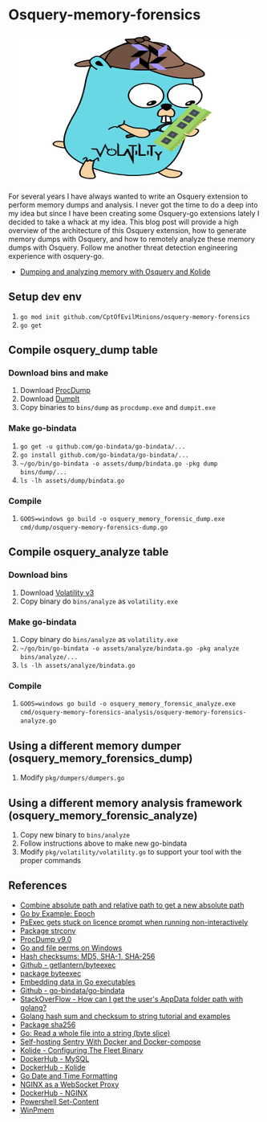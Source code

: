 # Osquery-memory-forensics

<p align="center">
  <img width="460" height="300" src=".img/memory_gopher.png">
</p>

For several years I have always wanted to write an Osquery extension to perform memory dumps and analysis. I never got the time to do a deep into my idea but since I have been creating some Osquery-go extensions lately I decided to take a whack at my idea. This blog post will provide a high overview of the architecture of this Osquery extension, how to generate memory dumps with Osquery, and how to remotely analyze these memory dumps with Osquery. Follow me another threat detection engineering experience with osquery-go.

* [Dumping and analyzing memory with Osquery and Kolide](https://holdmybeersecurity.com/2020/03/01/dumping-and-anal…query-and-kolide/)

## Setup dev env
1. `go mod init github.com/CptOfEvilMinions/osquery-memory-forensics`
1. `go get`

## Compile osquery_dump table
### Download bins and make
1. Download [ProcDump](https://docs.microsoft.com/en-us/sysinternals/downloads/procdump)
1. Download [DumpIt](https://blog.comae.io/your-favorite-memory-toolkit-is-back-f97072d33d5c)
1. Copy binaries to `bins/dump` as `procdump.exe` and `dumpit.exe`

### Make go-bindata
1. `go get -u github.com/go-bindata/go-bindata/...`
1. `go install github.com/go-bindata/go-bindata/...`
1. `~/go/bin/go-bindata -o assets/dump/bindata.go -pkg dump bins/dump/...`
1. `ls -lh assets/dump/bindata.go`

### Compile
1. `GOOS=windows go build -o osquery_memory_forensic_dump.exe cmd/dump/osquery-memory-forensics-dump.go`

## Compile osquery_analyze table
### Download bins
1. Download [Volatility v3](https://github.com/volatilityfoundation/volatility3/releases/download/v1.0.0-beta.1/volatility3-windows-binaries-1.0.0-beta.1.zip)
1. Copy binary do `bins/analyze` as `volatility.exe`

### Make go-bindata
1. Copy binary do `bins/analyze` as `volatility.exe`
1. `~/go/bin/go-bindata -o assets/analyze/bindata.go -pkg analyze bins/analyze/...`
1. `ls -lh assets/analyze/bindata.go`

### Compile
1. `GOOS=windows go build -o osquery_memory_forensic_analyze.exe cmd/osquery-memory-forensics-analysis/osquery-memory-forensics-analyze.go`

## Using a different memory dumper (osquery_memory_forensics_dump)
1. Modify `pkg/dumpers/dumpers.go`

## Using a different memory analysis framework (osquery_memory_forensic_analyze)
1. Copy new binary to `bins/analyze`
1. Follow instructions above to make new go-bindata
1. Modify `pkg/volatility/volatility.go` to support your tool with the proper commands

## References
* [Combine absolute path and relative path to get a new absolute path](https://stackoverflow.com/questions/13078314/combine-absolute-path-and-relative-path-to-get-a-new-absolute-path)
* [Go by Example: Epoch](https://gobyexample.com/epoch)
* [PsExec gets stuck on licence prompt when running non-interactively](https://stackoverflow.com/questions/5151034/psexec-gets-stuck-on-licence-prompt-when-running-non-interactively)
* [Package strconv](https://golang.org/pkg/strconv/)
* [ProcDump v9.0](https://docs.microsoft.com/en-us/sysinternals/downloads/procdump)
* [Go and file perms on Windows](https://medium.com/@MichalPristas/go-and-file-perms-on-windows-3c944d55dd44)
* [Hash checksums: MD5, SHA-1, SHA-256](https://yourbasic.org/golang/hash-md5-sha256-string-file/)
* [Github - getlantern/byteexec](https://github.com/getlantern/byteexec)
* [package byteexec](https://pkg.go.dev/github.com/getlantern/byteexec?tab=doc#Exec)
* [Embedding data in Go executables](https://scene-si.org/2017/08/22/embedding-data-in-go-executables/)
* [Github - go-bindata/go-bindata](https://github.com/go-bindata/go-bindata)
* [StackOverFlow - How can I get the user's AppData folder path with golang?](https://stackoverflow.com/questions/56181604/how-can-i-get-the-users-appdata-folder-path-with-golang)
* [Golang hash sum and checksum to string tutorial and examples](https://mrwaggel.be/post/golang-hash-sum-and-checksum-to-string-tutorial-and-examples/)
* [Package sha256](https://golang.org/pkg/crypto/sha256/)
* [Go: Read a whole file into a string (byte slice)](https://programming.guide/go/read-file-to-string.html)
* [Self-hosting Sentry With Docker and Docker-compose](https://mikedombrowski.com/2018/03/self-hosting-sentry-with-docker-and-docker-compose/)
* [Kolide - Configuring The Fleet Binary](https://github.com/kolide/fleet/blob/master/docs/infrastructure/configuring-the-fleet-binary.md)
* [DockerHub - MySQL](https://hub.docker.com/_/mysql?tab=description)
* [DockerHub - Kolide](https://hub.docker.com/r/kolide/fleet)
* [Go Date and Time Formatting](https://flaviocopes.com/go-date-time-format/)
* [NGINX as a WebSocket Proxy](https://www.nginx.com/blog/websocket-nginx/)
* [DockerHub - NGINX](https://hub.docker.com/_/nginx?tab=tags)
* [Powershell Set-Content](https://docs.microsoft.com/en-us/powershell/module/microsoft.powershell.management/set-content?view=powershell-7)
* [WinPmem](https://github.com/Velocidex/c-aff4/releases/download/v3.3.rc3/winpmem_v3.3.rc3.exe)